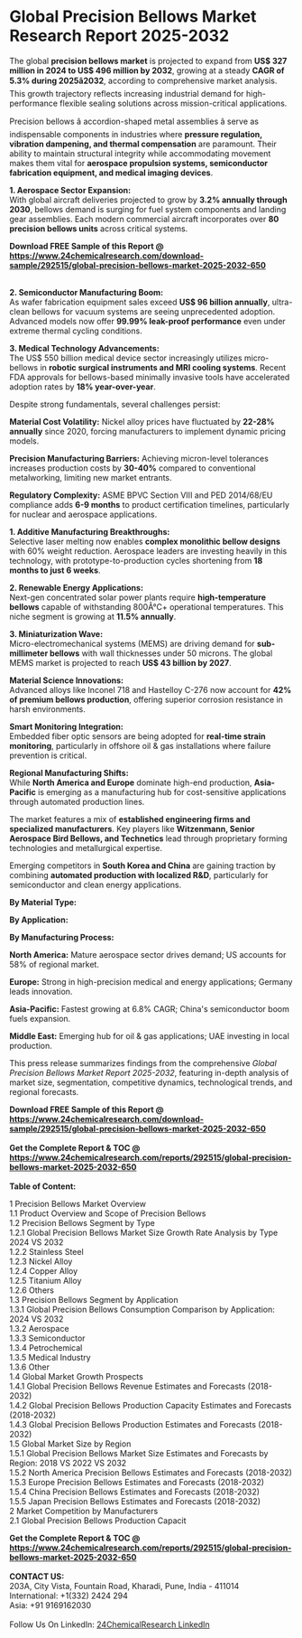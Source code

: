 <h1>Global Precision Bellows Market Research Report 2025-2032</h1><p>The global <strong>precision bellows market</strong> is projected to expand from <strong>US$ 327 million in 2024 to US$ 496 million by 2032</strong>, growing at a steady <strong>CAGR of 5.3% during 2025â2032</strong>, according to comprehensive market analysis. This growth trajectory reflects increasing industrial demand for high-performance flexible sealing solutions across mission-critical applications.</p><p>Precision bellows â accordion-shaped metal assemblies â serve as indispensable components in industries where <strong>pressure regulation, vibration dampening, and thermal compensation</strong> are paramount. Their ability to maintain structural integrity while accommodating movement makes them vital for <strong>aerospace propulsion systems, semiconductor fabrication equipment, and medical imaging devices</strong>.</p><p><strong>1. Aerospace Sector Expansion:</strong><br>
With global aircraft deliveries projected to grow by <strong>3.2% annually through 2030</strong>, bellows demand is surging for fuel system components and landing gear assemblies. Each modern commercial aircraft incorporates over <strong>80 precision bellows units</strong> across critical systems.</p><div><b>Download FREE Sample of this Report @ 
            <a href="https://www.24chemicalresearch.com/download-sample/292515/global-precision-bellows-market-2025-2032-650">
            https://www.24chemicalresearch.com/download-sample/292515/global-precision-bellows-market-2025-2032-650</a></b></div><br><p><strong>2. Semiconductor Manufacturing Boom:</strong><br>
As wafer fabrication equipment sales exceed <strong>US$ 96 billion annually</strong>, ultra-clean bellows for vacuum systems are seeing unprecedented adoption. Advanced models now offer <strong>99.99% leak-proof performance</strong> even under extreme thermal cycling conditions.</p><p><strong>3. Medical Technology Advancements:</strong><br>
The US$ 550 billion medical device sector increasingly utilizes micro-bellows in <strong>robotic surgical instruments and MRI cooling systems</strong>. Recent FDA approvals for bellows-based minimally invasive tools have accelerated adoption rates by <strong>18% year-over-year</strong>.</p><p>Despite strong fundamentals, several challenges persist:</p><p><strong>Material Cost Volatility:</strong> Nickel alloy prices have fluctuated by <strong>22-28% annually</strong> since 2020, forcing manufacturers to implement dynamic pricing models.</p><p><strong>Precision Manufacturing Barriers:</strong> Achieving micron-level tolerances increases production costs by <strong>30-40%</strong> compared to conventional metalworking, limiting new market entrants.</p><p><strong>Regulatory Complexity:</strong> ASME BPVC Section VIII and PED 2014/68/EU compliance adds <strong>6-9 months</strong> to product certification timelines, particularly for nuclear and aerospace applications.</p><p><strong>1. Additive Manufacturing Breakthroughs:</strong><br>
Selective laser melting now enables <strong>complex monolithic bellow designs</strong> with 60% weight reduction. Aerospace leaders are investing heavily in this technology, with prototype-to-production cycles shortening from <strong>18 months to just 6 weeks</strong>.</p><p><strong>2. Renewable Energy Applications:</strong><br>
Next-gen concentrated solar power plants require <strong>high-temperature bellows</strong> capable of withstanding 800Â°C+ operational temperatures. This niche segment is growing at <strong>11.5% annually</strong>.</p><p><strong>3. Miniaturization Wave:</strong><br>
Micro-electromechanical systems (MEMS) are driving demand for <strong>sub-millimeter bellows</strong> with wall thicknesses under 50 microns. The global MEMS market is projected to reach <strong>US$ 43 billion by 2027</strong>.</p><p><strong>Material Science Innovations:</strong><br>
    Advanced alloys like Inconel 718 and Hastelloy C-276 now account for <strong>42% of premium bellows production</strong>, offering superior corrosion resistance in harsh environments.</p><p><strong>Smart Monitoring Integration:</strong><br>
    Embedded fiber optic sensors are being adopted for <strong>real-time strain monitoring</strong>, particularly in offshore oil &amp; gas installations where failure prevention is critical.</p><p><strong>Regional Manufacturing Shifts:</strong><br>
    While <strong>North America and Europe</strong> dominate high-end production, <strong>Asia-Pacific</strong> is emerging as a manufacturing hub for cost-sensitive applications through automated production lines.</p><p>The market features a mix of <strong>established engineering firms and specialized manufacturers</strong>. Key players like <strong>Witzenmann, Senior Aerospace Bird Bellows, and Technetics</strong> lead through proprietary forming technologies and metallurgical expertise.</p><p>Emerging competitors in <strong>South Korea and China</strong> are gaining traction by combining <strong>automated production with localized R&amp;D</strong>, particularly for semiconductor and clean energy applications.</p><p><strong>By Material Type:</strong></p><p><strong>By Application:</strong></p><p><strong>By Manufacturing Process:</strong></p><p><strong>North America:</strong> Mature aerospace sector drives demand; US accounts for 58% of regional market.</p><p><strong>Europe:</strong> Strong in high-precision medical and energy applications; Germany leads innovation.</p><p><strong>Asia-Pacific:</strong> Fastest growing at 6.8% CAGR; China's semiconductor boom fuels expansion.</p><p><strong>Middle East:</strong> Emerging hub for oil &amp; gas applications; UAE investing in local production.</p><p>This press release summarizes findings from the comprehensive <em>Global Precision Bellows Market Report 2025-2032</em>, featuring in-depth analysis of market size, segmentation, competitive dynamics, technological trends, and regional forecasts.</p><div><b>Download FREE Sample of this Report @ 
            <a href="https://www.24chemicalresearch.com/download-sample/292515/global-precision-bellows-market-2025-2032-650">
            https://www.24chemicalresearch.com/download-sample/292515/global-precision-bellows-market-2025-2032-650</a></b></div><br><div><b>Get the Complete Report & TOC @ 
            <a href="https://www.24chemicalresearch.com/reports/292515/global-precision-bellows-market-2025-2032-650">
            https://www.24chemicalresearch.com/reports/292515/global-precision-bellows-market-2025-2032-650</a></b></div><br>
            <b>Table of Content:</b><p>1 Precision Bellows Market Overview<br />
    1.1 Product Overview and Scope of Precision Bellows<br />
    1.2 Precision Bellows Segment by Type<br />
        1.2.1 Global Precision Bellows Market Size Growth Rate Analysis by Type 2024 VS 2032<br />
        1.2.2 Stainless Steel<br />
        1.2.3 Nickel Alloy<br />
        1.2.4 Copper Alloy<br />
        1.2.5 Titanium Alloy<br />
        1.2.6 Others<br />
    1.3 Precision Bellows Segment by Application<br />
        1.3.1 Global Precision Bellows Consumption Comparison by Application: 2024 VS 2032<br />
        1.3.2 Aerospace<br />
        1.3.3 Semiconductor<br />
        1.3.4 Petrochemical<br />
        1.3.5 Medical Industry<br />
        1.3.6 Other<br />
    1.4 Global Market Growth Prospects<br />
        1.4.1 Global Precision Bellows Revenue Estimates and Forecasts (2018-2032)<br />
        1.4.2 Global Precision Bellows Production Capacity Estimates and Forecasts (2018-2032)<br />
        1.4.3 Global Precision Bellows Production Estimates and Forecasts (2018-2032)<br />
    1.5 Global Market Size by Region<br />
        1.5.1 Global Precision Bellows Market Size Estimates and Forecasts by Region: 2018 VS 2022 VS 2032<br />
        1.5.2 North America Precision Bellows Estimates and Forecasts (2018-2032)<br />
        1.5.3 Europe Precision Bellows Estimates and Forecasts (2018-2032)<br />
        1.5.4 China Precision Bellows Estimates and Forecasts (2018-2032)<br />
        1.5.5 Japan Precision Bellows Estimates and Forecasts (2018-2032)<br />
2 Market Competition by Manufacturers<br />
    2.1 Global Precision Bellows Production Capacit</p><div><b>Get the Complete Report & TOC @ 
            <a href="https://www.24chemicalresearch.com/reports/292515/global-precision-bellows-market-2025-2032-650">
            https://www.24chemicalresearch.com/reports/292515/global-precision-bellows-market-2025-2032-650</a></b></div><br><b>CONTACT US:</b><br>
            203A, City Vista, Fountain Road, Kharadi, Pune, India - 411014<br>
            International: +1(332) 2424 294<br>
            Asia: +91 9169162030 <br><br>
            Follow Us On LinkedIn: <a href="https://www.linkedin.com/company/24chemicalresearch/">24ChemicalResearch LinkedIn</a>